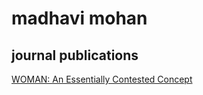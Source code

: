 # madhavi mohan

## journal publications

[WOMAN: An Essentially Contested Concept](https://www.cambridge.org/core/journals/dialogue-canadian-philosophical-review-revue-canadienne-de-philosophie/article/woman-an-essentially-contested-concept/6939FE368547024E8184F10B60BED18D)
